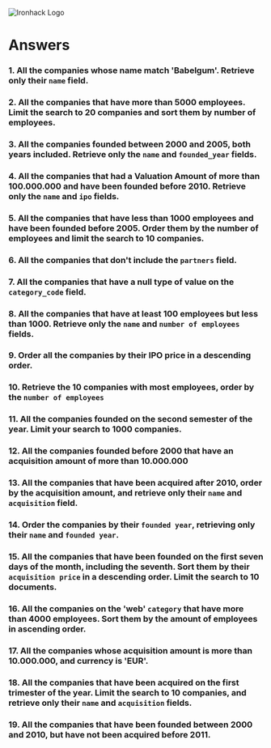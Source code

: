 ![Ironhack Logo](https://i.imgur.com/1QgrNNw.png)

# Answers

### 1. All the companies whose name match 'Babelgum'. Retrieve only their `name` field.

<!--
db.companies.find(
  {
    name: "Babelgum"
  }
)
-->

### 2. All the companies that have more than 5000 employees. Limit the search to 20 companies and sort them by **number of employees**.

<!--
db.companies.find(
  {
    number_of_employees: {$gt: 5000}
  }
).limit(20).sort({number_of_employees: 1})
-->

### 3. All the companies founded between 2000 and 2005, both years included. Retrieve only the `name` and `founded_year` fields.

<!--
db.companies.find(
  {
    founded_year: {$gt: 2000},
    founded_year: {$lt: 2005},
  },
  {
    _id: 0,
    name: 1,
    founded_year: 1
  }
)
-->

### 4. All the companies that had a Valuation Amount of more than 100.000.000 and have been founded before 2010. Retrieve only the `name` and `ipo` fields.

<!--
db.companies.find(
  {
    "ipo.valuation_amount": {$gt: 100000000},
    founded_year: {$lt: 2010}
  },
  {
    _id: 0,
    name: 1,
    ipo: 1
  }
)
-->

### 5. All the companies that have less than 1000 employees and have been founded before 2005. Order them by the number of employees and limit the search to 10 companies.

<!--
db.companies.find(
  {
    number_of_employees: {$lt: 1000},
    founded_year: {$lt: 2005}
  }
).limit(10).sort({number_of_employees: 1})
-->

### 6. All the companies that don't include the `partners` field.

<!-- Your Code Goes Here -->

### 7. All the companies that have a null type of value on the `category_code` field.

<!--
db.companies.find(
  {
    category_code: {$eq: null}
  }
)
-->

### 8. All the companies that have at least 100 employees but less than 1000. Retrieve only the `name` and `number of employees` fields.

<!--
db.companies.find(
  {
    $and: [
      {number_of_employees: {$gt: 100}},
      {number_of_employees: {$lt: 1000}}
    ]
  },
  {
    _id: 0,
    name: 1,
    number_of_employees: 1
  }
)
-->

### 9. Order all the companies by their IPO price in a descending order.

<!-- Your Code Goes Here -->

### 10. Retrieve the 10 companies with most employees, order by the `number of employees`

<!--
db.companies.find(
  {
    number_of_employees: {$gt: 1}
  }
).limit(10).sort({number_of_employees: -1})
-->

### 11. All the companies founded on the second semester of the year. Limit your search to 1000 companies.

<!--

-->

### 12. All the companies founded before 2000 that have an acquisition amount of more than 10.000.000

<!-- Your Code Goes Here -->

### 13. All the companies that have been acquired after 2010, order by the acquisition amount, and retrieve only their `name` and `acquisition` field.

<!-- Your Code Goes Here -->

### 14. Order the companies by their `founded year`, retrieving only their `name` and `founded year`.

<!--
db.companies.find(
  {
    founded_year: {$gt: 1}
  },
  {
    _id: 0,
    name: 1,
    founded_year: 1
  }
).sort({founded_year: 1})
-->

### 15. All the companies that have been founded on the first seven days of the month, including the seventh. Sort them by their `acquisition price` in a descending order. Limit the search to 10 documents.

<!-- Your Code Goes Here -->

### 16. All the companies on the 'web' `category` that have more than 4000 employees. Sort them by the amount of employees in ascending order.

<!-- Your Code Goes Here -->

### 17. All the companies whose acquisition amount is more than 10.000.000, and currency is 'EUR'.

<!-- Your Code Goes Here -->

### 18. All the companies that have been acquired on the first trimester of the year. Limit the search to 10 companies, and retrieve only their `name` and `acquisition` fields.

<!-- Your Code Goes Here -->

### 19. All the companies that have been founded between 2000 and 2010, but have not been acquired before 2011.

<!-- Your Code Goes Here -->
